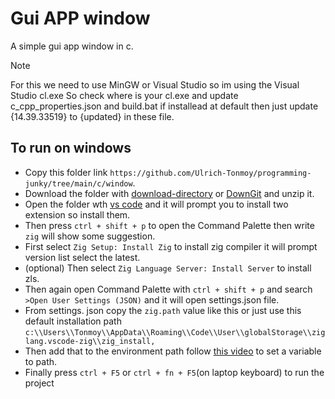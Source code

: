 # Gui APP window

A simple gui app window in c.

> [!Note]
> For this we need to use MinGW or Visual Studio so im using the Visual Studio cl.exe
> So check where is your cl.exe and update c_cpp_properties.json and build.bat
> if installead at default then just update {14.39.33519} to {updated} in these file.

## To run on windows

- Copy this folder link `https://github.com/Ulrich-Tonmoy/programming-junky/tree/main/c/window`.
- Download the folder with [download-directory](https://download-directory.github.io/) or [DownGit](https://minhaskamal.github.io/DownGit) and unzip it.
- Open the folder wth [vs code](https://code.visualstudio.com/download) and it will prompt you to install two extension so install them.
- Then press `ctrl + shift + p` to open the Command Palette then write `zig` will show some suggestion.
- First select `Zig Setup: Install Zig` to install zig compiler it will prompt version list select the latest.
- (optional) Then select `Zig Language Server: Install Server` to install zls.
- Then again open Command Palette with `ctrl + shift + p` and search `>Open User Settings (JSON)` and it will open settings.json file.
- From settings. json copy the `zig.path` value like this or just use this default installation path `c:\\Users\\Tonmoy\\AppData\\Roaming\\Code\\User\\globalStorage\\ziglang.vscode-zig\\zig_install,`
- Then add that to the environment path follow [this video](https://youtu.be/BJYNPs_rCJg) to set a variable to path.
- Finally press `ctrl + F5` or `ctrl + fn + F5`(on laptop keyboard) to run the project
